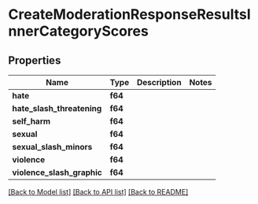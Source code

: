 # CreateModerationResponseResultsInnerCategoryScores

## Properties

Name | Type | Description | Notes
------------ | ------------- | ------------- | -------------
**hate** | **f64** |  | 
**hate_slash_threatening** | **f64** |  | 
**self_harm** | **f64** |  | 
**sexual** | **f64** |  | 
**sexual_slash_minors** | **f64** |  | 
**violence** | **f64** |  | 
**violence_slash_graphic** | **f64** |  | 

[[Back to Model list]](../README.md#documentation-for-models) [[Back to API list]](../README.md#documentation-for-api-endpoints) [[Back to README]](../README.md)


